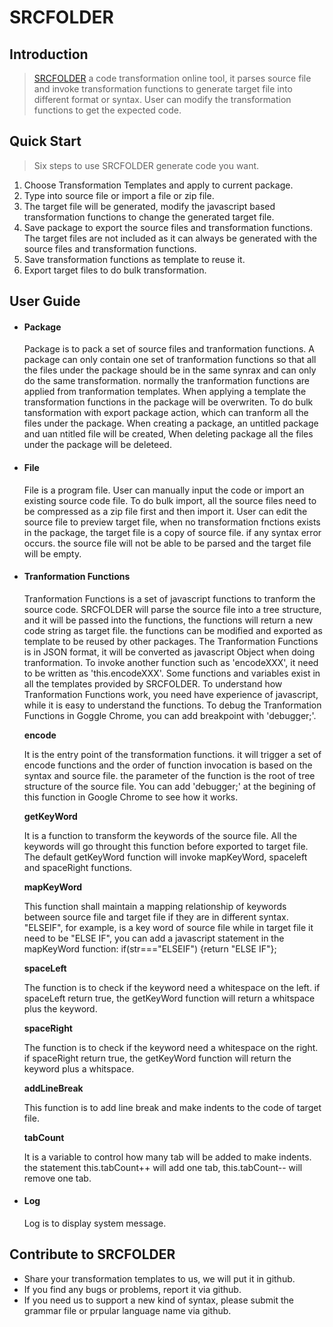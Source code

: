 SRCFOLDER
=============

Introduction
------------

>[SRCFOLDER](http://scrfolder.com) a code transformation online tool, it parses source file and invoke transformation functions to generate target file into different format or syntax. User can modify the transformation functions to get the expected code.   

Quick Start
-----------

>Six steps to use SRCFOLDER generate code you want.

1. Choose Transformation Templates and apply to current package. 
2. Type into source file or import a file or zip file.
3. The target file will be generated, modify the javascript based transformation functions to change the generated target file. 
4. Save package to export the source files and transformation functions. The target files are not included as it can always be generated with the source files and transformation functions. 
5. Save transformation functions as template to reuse it.
6. Export target files to do bulk transformation.

User Guide
----------

* #### Package 
 
  Package is to pack a set of source files and tranformation functions. A package can only contain one set of tranformation functions so that all the files under the package should be in the same synrax and can only do the same transformation. normally the tranformation functions are applied from tranformation templates. When applying a template the transformation functions in the package will be overwriten. To do bulk tansformation with export package action, which can tranform all the files under the package. When creating a package, an untitled package and uan ntitled file will be created, When deleting package all the files under the package will be deleteed.

* #### File 
 
  File is a program file. User can manually input the code or import an existing source code file. To do bulk import, all the source files need to be compressed as a zip file first and then import it. User can edit the source file to preview target file, when no transformation fnctions exists in the package, the target file is a copy of source file. if any syntax error occurs. the source file will not be able to be parsed and the target file will be empty.

* #### Tranformation Functions 
 
  Tranformation Functions is a set of javascript functions to tranform the source code. SRCFOLDER will parse the source file into a tree structure, and it will be passed into the functions, the functions will return a new code string as target file. the functions can be modified and exported as template to be reused by other packages. 
The Tranformation Functions is in JSON format, it will be converted as javascript Object when doing tranformation. To invoke another function such as 'encodeXXX', it need to be written as 'this.encodeXXX'. Some functions and variables exist in all the templates provided by SRCFOLDER. To understand how Tranformation Functions work, you need have experience of javascript, while it is easy to understand the functions. To debug the Tranformation Functions in Goggle Chrome, you can add breakpoint with 'debugger;'.

  **encode**

  It is the entry point of the transformation functions. it will trigger a set of encode functions and the order of function invocation is based on the syntax and source file. the parameter of the function is the root of tree structure of the source file. You can add 'debugger;' at the begining of this function in Google Chrome to see how it works.
  
  **getKeyWord**

  It is a function to transform the keywords of the source file. All the keywords will go throught this function before exported to target file. The default getKeyWord function will invoke mapKeyWord, spaceleft and spaceRight functions.
  
  **mapKeyWord**
  
  This function shall maintain a mapping relationship of keywords between source file and target file if they are in different syntax. "ELSEIF", for example, is a key word of source file while in target file it need to be "ELSE IF", you can add a javascript statement in the mapKeyWord function: if(str==="ELSEIF") {return "ELSE IF"};

  **spaceLeft**
  
  The function is to check if the keyword need a whitespace on the left. if spaceLeft return true, the getKeyWord function will return a whitspace plus the keyword.
  
  **spaceRight**
  
  The function is to check if the keyword need a whitespace on the right. if spaceRight return true, the getKeyWord function will return the keyword plus a whitspace.
  
  **addLineBreak**
  
  This function is to add line break and make indents to the code of target file. 
  
  **tabCount**
  
  It is a variable to control how many tab will be added to make indents. the statement this.tabCount++ will add one tab, this.tabCount-- will remove one tab.

* #### Log  
 
  Log is to display system message.

Contribute to SRCFOLDER
---------------------------

* Share your transformation templates to us, we will put it in github.
* If you find any bugs or problems, report it via github.
* If you need us to support a new kind of syntax, please submit the grammar file or prpular language name via github.
 
